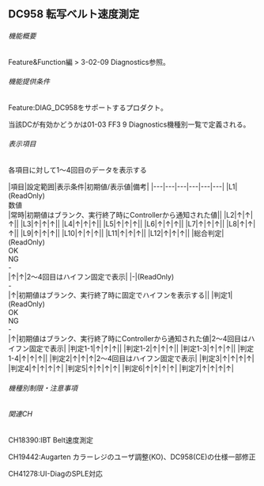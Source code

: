 ## DC958 転写ベルト速度測定 

###### 機能概要

Feature&Function編 > 3-02-09 Diagnostics参照。

###### 機能提供条件

Feature:DIAG\_DC958をサポートするプロダクト。

当該DCが有効かどうかは01-03 FF3 9 Diagnostics機種別一覧で定義される。

###### 表示項目

各項目に対して1～4回目のデータを表示する

|項目|設定範囲|表示条件|初期値/表示値|備考|
|---|---|---|---|---|---|
|L1|(ReadOnly)<br/>数値<br/>|常時|初期値はブランク、実行終了時にControllerから通知された値||
|L2|↑|↑|↑||
|L3|↑|↑|↑||
|L4|↑|↑|↑||
|L5|↑|↑|↑||
|L6|↑|↑|↑||
|L7|↑|↑|↑||
|L8|↑|↑|↑||
|L9|↑|↑|↑||
|L10|↑|↑|↑||
|L11|↑|↑|↑||
|L12|↑|↑|↑||
|総合判定|(ReadOnly)<br/>OK<br/>NG<br/>-<br/>|↑|↑|2～4回目はハイフン固定で表示|
|-|(ReadOnly)<br/>-<br/>|↑|初期値はブランク、実行終了時に固定でハイフンを表示する||
|判定1|(ReadOnly)<br/>OK<br/>NG<br/>-<br/>|↑|初期値はブランク、実行終了時にControllerから通知された値|2～4回目はハイフン固定で表示|
|判定1-1|↑|↑|↑||
|判定1-2|↑|↑|↑||
|判定1-3|↑|↑|↑||
|判定1-4|↑|↑|↑||
|判定2|↑|↑|↑|2～4回目はハイフン固定で表示|
|判定3|↑|↑|↑|↑|
|判定4|↑|↑|↑|↑|
|判定5|↑|↑|↑|↑|
|判定6|↑|↑|↑|↑|
|判定7|↑|↑|↑|↑|


###### 機種別制限・注意事項

###### 関連CH

CH18390:<RF3574>IBT Belt速度測定

CH19442:Augarten
カラーレジのユーザ調整(KO)、DC958(CE)の仕様一部修正

CH41278:UI-DiagのSPLE対応